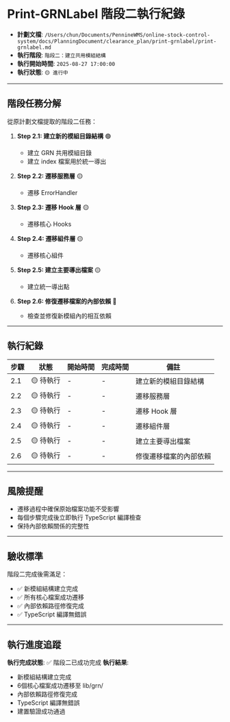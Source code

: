 # Print-GRNLabel 階段二執行紀錄

- **計劃文檔**: `/Users/chun/Documents/PennineWMS/online-stock-control-system/docs/PlanningDocument/clearance_plan/print-grnlabel/print-grnlabel.md`
- **執行階段**: `階段二：建立共用模組結構`
- **執行開始時間**: `2025-08-27 17:00:00`
- **執行狀態**: `🟡 進行中`

---

## 階段任務分解

從原計劃文檔提取的階段二任務：

1. **Step 2.1: 建立新的模組目錄結構** 🟢
   - 建立 GRN 共用模組目錄
   - 建立 index 檔案用於統一導出

2. **Step 2.2: 遷移服務層** 🟡
   - 遷移 ErrorHandler

3. **Step 2.3: 遷移 Hook 層** 🟡
   - 遷移核心 Hooks

4. **Step 2.4: 遷移組件層** 🟡
   - 遷移核心組件

5. **Step 2.5: 建立主要導出檔案** 🟡
   - 建立統一導出點

6. **Step 2.6: 修復遷移檔案的內部依賴** 🔴
   - 檢查並修復新模組內的相互依賴

---

## 執行紀錄

| 步驟 | 狀態      | 開始時間 | 完成時間 | 備註                   |
| ---- | --------- | -------- | -------- | ---------------------- |
| 2.1  | 🟡 待執行 | -        | -        | 建立新的模組目錄結構   |
| 2.2  | 🟡 待執行 | -        | -        | 遷移服務層             |
| 2.3  | 🟡 待執行 | -        | -        | 遷移 Hook 層           |
| 2.4  | 🟡 待執行 | -        | -        | 遷移組件層             |
| 2.5  | 🟡 待執行 | -        | -        | 建立主要導出檔案       |
| 2.6  | 🟡 待執行 | -        | -        | 修復遷移檔案的內部依賴 |

---

## 風險提醒

- 遷移過程中確保原始檔案功能不受影響
- 每個步驟完成後立即執行 TypeScript 編譯檢查
- 保持內部依賴關係的完整性

---

## 驗收標準

階段二完成後需滿足：

- ✅ 新模組結構建立完成
- ✅ 所有核心檔案成功遷移
- ✅ 內部依賴路徑修復完成
- ✅ TypeScript 編譯無錯誤

---

## 執行進度追蹤

**執行完成狀態**: ✅ 階段二已成功完成
**執行結果**:

- 新模組結構建立完成
- 6個核心檔案成功遷移至 lib/grn/
- 內部依賴路徑修復完成
- TypeScript 編譯無錯誤
- 建置驗證成功通過
